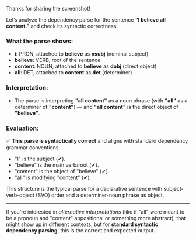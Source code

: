 Thanks for sharing the screenshot!

Let’s analyze the dependency parse for the sentence **“I believe all content.”** and check its syntactic correctness.

### What the parse shows:
- **i**: PRON, attached to **believe** as **nsubj** (nominal subject)
- **believe**: VERB, root of the sentence
- **content**: NOUN, attached to **believe** as **dobj** (direct object)
- **all**: DET, attached to **content** as **det** (determiner)

### Interpretation:
- The parse is interpreting **"all content"** as a noun phrase (with **"all"** as a determiner of **"content"**) — and **"all content"** is the direct object of **"believe"**.

### Evaluation:
✅ **This parse is syntactically correct** and aligns with standard dependency grammar conventions.

- "I" is the subject (✔).
- "believe" is the main verb/root (✔).
- "content" is the object of "believe" (✔).
- "all" is modifying "content" (✔).

This structure is the typical parse for a declarative sentence with subject-verb-object (SVO) order and a determiner-noun phrase as object.

---

If you're interested in *alternative interpretations* (like if "all" were meant to be a pronoun and "content" appositional or something more abstract), that might show up in different contexts, but for **standard syntactic dependency parsing**, this is the correct and expected output.
